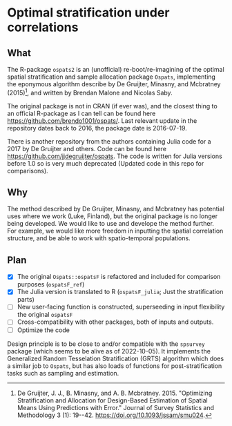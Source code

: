 # Optimal stratification under correlations

## What

The R-package `ospats2` is an (unofficial) re-boot/re-imagining of the optimal spatial stratification and sample allocation package `Ospats`, implementing the eponymous algorithm describe by De Gruijter, Minasny, and Mcbratney (2015)[^readme-2], and written by Brendan Malone and Nicolas Saby.

The original package is not in CRAN (if ever was), and the closest thing to an official R-package as I can tell can be found here <https://github.com/brendo1001/ospats/>. Last relevant update in the repository dates back to 2016, the package date is 2016-07-19.

There is another repository from the authors containing Julia code for a 2017 by De Gruijter and others. Code can be found here <https://github.com/jjdegruijter/ospats>. The code is written for Julia versions before 1.0 so is very much deprecated (Updated code in this repo for comparisons).

## Why

The method described by De Gruijter, Minasny, and Mcbratney has potential uses where we work (Luke, Finland), but the original package is no longer being developed. We would like to use and develope the method further. For example, we would like more freedom in inputting the spatial correlation structure, and be able to work with spatio-temporal populations.


## Plan

-   [x] The original `Ospats::ospatsF` is refactored and included for comparison purposes (`ospatsF_ref`)
-   [x] The Julia version is translated to R (`ospatsF_julia`; Just the stratification parts)
-   [ ] New user-facing function is constructed, superseeding in input flexibility the original `ospatsF`
-   [ ] Cross-compatibility with other packages, both of inputs and outputs.
-   [ ] Optimize the code

Design principle is to be close to and/or compatible with the `spsurvey` package (which seems to be alive as of 2022-10-05). It implements the Generalized Random Tesselation Stratification (GRTS) algorithm which does a similar job to `Ospats`, but has also loads of functions for post-stratification tasks such as sampling and estimation.


[^readme-2]: De Gruijter, J. J., B. Minasny, and A. B. Mcbratney. 2015. "Optimizing Stratification and Allocation for Design-Based Estimation of Spatial Means Using Predictions with Error." Journal of Survey Statistics and Methodology 3 (1): 19--42. <https://doi.org/10.1093/jssam/smu024>.
